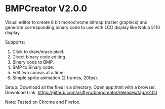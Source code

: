 # BMPCreator V2.0.0

Visual editor to create 8 bit monochrome bitmap (raster graphics) and generate corresponding binary code to use with LCD display like Nokia 5110 display.

Supports:
1. Click to draw/erase pixel.
2. Direct binary code editing.
3. Binary code to BMP.
4. BMP to Binary code.
5. Edit two canvas at a time.
4. Simple sprite animation (2 frames, 20fps).


Setup: Download all the files in a directory. Open app.html with a browser.
Download Link: https://github.com/asiftyro/bmpcreator/releases/tag/v2.0.1

Note: Tested on Chrome and Firefox.